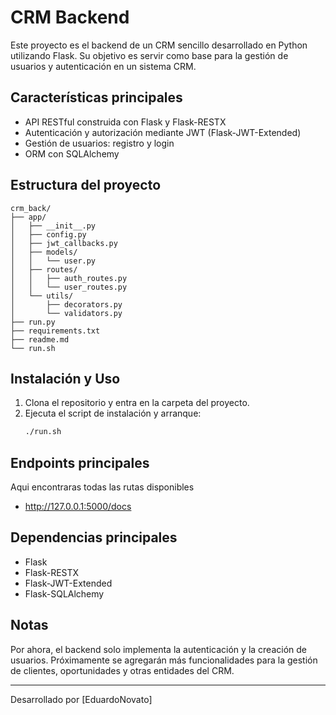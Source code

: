 # CRM Backend

Este proyecto es el backend de un CRM sencillo desarrollado en Python utilizando Flask. Su objetivo es servir como base para la gestión de usuarios y autenticación en un sistema CRM.

## Características principales

- API RESTful construida con Flask y Flask-RESTX
- Autenticación y autorización mediante JWT (Flask-JWT-Extended)
- Gestión de usuarios: registro y login
- ORM con SQLAlchemy

## Estructura del proyecto

```
crm_back/
├── app/
│   ├── __init__.py
│   ├── config.py
│   ├── jwt_callbacks.py
│   ├── models/
│   │   └── user.py
│   ├── routes/
│   │   ├── auth_routes.py
│   │   └── user_routes.py
│   └── utils/
│       ├── decorators.py
│       └── validators.py
├── run.py
├── requirements.txt
├── readme.md
└── run.sh
```

## Instalación y Uso

1. Clona el repositorio y entra en la carpeta del proyecto.
2. Ejecuta el script de instalación y arranque:
   ```bash
   ./run.sh
   ```

## Endpoints principales

Aqui encontraras todas las rutas disponibles
- http://127.0.0.1:5000/docs

## Dependencias principales

- Flask
- Flask-RESTX
- Flask-JWT-Extended
- Flask-SQLAlchemy

## Notas

Por ahora, el backend solo implementa la autenticación y la creación de usuarios. Próximamente se agregarán más funcionalidades para la gestión de clientes, oportunidades y otras entidades del CRM.

---

Desarrollado por [EduardoNovato]
